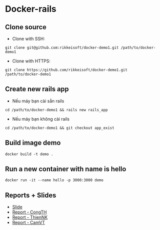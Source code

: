 # Docker-rails

## Clone source

* Clone with SSH: <br>
```
git clone git@github.com:rikkeisoft/docker-demo1.git /path/to/docker-demo1
```
* Clone with HTTPS: <br>
```
git clone https://github.com/rikkeisoft/docker-demo1.git /path/to/docker-demo1
```

## Create new rails app

* Nếu máy bạn cài sẵn rails
```
cd /path/to/docker-demo1 && rails new rails_app
```

* Nếu máy bạn không cài rails
```
cd /path/to/docker-demo1 && git checkout app_exist
```

## Build image demo

```
docker build -t demo .
```
## Run a new container with name is hello

```
docker run -it --name hello -p 3000:3000 demo
```

## Reports + Slides
- [Slide](https://goo.gl/x7zzk9)
- [Report - CongTH](https://goo.gl/tay3to)
- [Report - ThienNK](https://goo.gl/HdLHPp)
- [Report - CamVT](https://goo.gl/cLy2ek)
